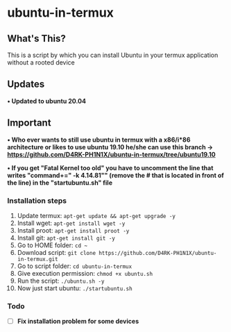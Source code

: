 # ubuntu-in-termux

## What's This?

This is a script by which you can install Ubuntu in your termux application without a rooted device

## Updates
**• Updated to ubuntu 20.04**

## Important

**• Who ever wants to still use ubuntu in termux with a x86/i*86 architecture or likes to use ubuntu 19.10 he/she can use this branch -> https://github.com/D4RK-PH1N1X/ubuntu-in-termux/tree/ubuntu19.10**

**• If you get "Fatal Kernel too old" you have to uncomment the line that writes "command+=" -k 4.14.81"" (remove the # that is located in front of the line) in the "startubuntu.sh" file**
 
### Installation steps
1. Update termux: `apt-get update && apt-get upgrade -y`
2. Install wget: `apt-get install wget -y`
3. Install proot: `apt-get install proot -y`
4. Install git: `apt-get install git -y`
5. Go to HOME folder: `cd ~`
6. Download script: `git clone https://github.com/D4RK-PH1N1X/ubuntu-in-termux.git`
7. Go to script folder: `cd ubuntu-in-termux`
8. Give execution permission: `chmod +x ubuntu.sh`
9. Run the script: `./ubuntu.sh -y`
10. Now just start ubuntu: `./startubuntu.sh`

### Todo
- [ ] **Fix installation problem for some devices**
